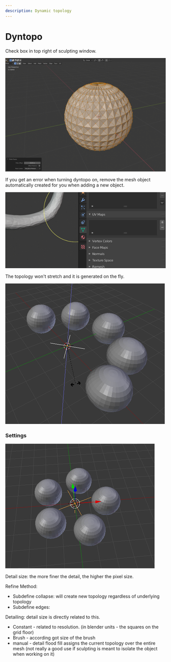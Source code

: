 ```yaml
---
description: Dynamic topology
---
```


# Dyntopo

Check box in top right of sculpting window.

![](../../.gitbook/assets/image%20%2824%29.png)

If you get an error when turning dyntopo on, remove the mesh object automatically created for you when adding a new object.

![](../../.gitbook/assets/image%20%2833%29.png)

The topology won't stretch and it is generated on the fly.

![](../../.gitbook/assets/image%20%2811%29.png)

### Settings

![](../../.gitbook/assets/image%20%2825%29.png)

Detail size: the more finer the detail, the higher the pixel size.

Refine Method:

* Subdefine collapse: will create new topology regardless of underlying topology
* Subdefine edges: 

Detailing: detail size is directly related to this.

* Constant - related to resolution. \(in blender units - the squares on the grid floor\)
* Brush - according got size of the brush
* manual - detail flood fill assigns the current topology over the entire mesh \(not really a good use if sculpting is meant to isolate the object when working on it\)

